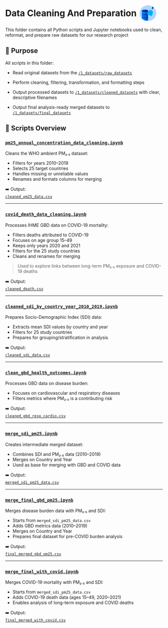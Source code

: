 <h1 style="display: flex; align-items: center;">
  Data Cleaning And Preparation
  <img src="../notes/images/data_cleaning.gif" alt="data" style="height:50px; margin-left:10px;">
</h1>

This folder contains all Python scripts and Jupyter notebooks used to clean,
reformat, and prepare raw datasets for our research project

## 📌 Purpose  

All scripts in this folder:

- Read original datasets from the [`/1_datasets/raw_datasets`](../1_datasets/raw_datasets)

- Perform cleaning, filtering, transformation, and formatting steps

- Output processed datasets to [`/1_datasets/cleaned_datasets`](../1_datasets/cleaned_datasets)
with clear, descriptive filenames

- Output final analysis-ready merged datasets to [`/1_datasets/final_datasets`](../1_datasets/final_datasets)

## 📄 Scripts Overview

### [`pm25_annual_concentration_data_cleaning.ipynb`](pm25_annual_concentration_data_cleaning.ipynb)

Cleans the WHO ambient PM₂.₅ dataset:

- Filters for years 2010–2019  
- Selects 25 target countries  
- Handles missing or unreliable values  
- Renames and formats columns for merging  

➡️ Output:  
[`cleaned_pm25_data.csv`](../1_datasets/cleaned_datasets/cleaned_pm25_data.csv)

---

### [`covid_death_data_cleaning.ipynb`](covid_death_data_cleaning.ipynb)

Processes IHME GBD data on COVID-19 mortality:

- Filters deaths attributed to COVID-19  
- Focuses on age group 15–49  
- Keeps only years 2020 and 2021  
- Filters for the 25 study countries  
- Cleans and renames for merging  

> Used to explore links between long-term PM₂.₅ exposure and COVID-19 deaths  

➡️ Output:  
[`cleaned_death.csv`](../1_datasets/cleaned_datasets/cleaned_death.csv)

---

### [`cleaned_sdi_by_country_year_2010_2019.ipynb`](cleaned_sdi_by_country_year_2010_2019.ipynb)

Prepares Socio-Demographic Index (SDI) data:

- Extracts mean SDI values by country and year  
- Filters for 25 study countries  
- Prepares for grouping/stratification in analysis  

➡️ Output:  
[`cleaned_sdi_data.csv`](../1_datasets/cleaned_datasets/cleaned_sdi_data.csv)

---

### [`clean_gbd_health_outcomes.ipynb`](clean_gbd_health_outcomes.ipynb)

Processes GBD data on disease burden:

- Focuses on cardiovascular and respiratory diseases  
- Filters metrics where PM₂.₅ is a contributing risk  

➡️ Output:  
[`cleaned_gbd_resp_cardio.csv`](../1_datasets/cleaned_datasets/cleaned_gbd_resp_cardio.csv)

---

### [`merge_sdi_pm25.ipynb`](merge_sdi_pm25.ipynb)

Creates intermediate merged dataset:

- Combines SDI and PM₂.₅ data (2010–2019)  
- Merges on Country and Year  
- Used as base for merging with GBD and COVID data  

➡️ Output:  
[`merged_sdi_pm25_data.csv`](../1_datasets/cleaned_datasets/merged_sdi_pm25_data.csv)

---

### [`merge_final_gbd_pm25.ipynb`](merge_final_gbd_pm25.ipynb)

Merges disease burden data with PM₂.₅ and SDI:

- Starts from `merged_sdi_pm25_data.csv`  
- Adds GBD metrics data (2010–2019)  
- Merges on Country and Year  
- Prepares final dataset for pre-COVID burden analysis  

➡️ Output:  
[`final_merged_gbd_pm25.csv`](../1_datasets/final_datasets/final_merged_gbd_pm25.csv)

---

### [`merge_final_with_covid.ipynb`](merge_final_with_covid.ipynb)

Merges COVID-19 mortality with PM₂.₅ and SDI:

- Starts from `merged_sdi_pm25_data.csv`  
- Adds COVID-19 death data (ages 15–49, 2020–2021)  
- Enables analysis of long-term exposure and COVID deaths  

➡️ Output:  
[`final_merged_with_covid.csv`](../1_datasets/final_datasets/final_merged_with_covid.csv)
